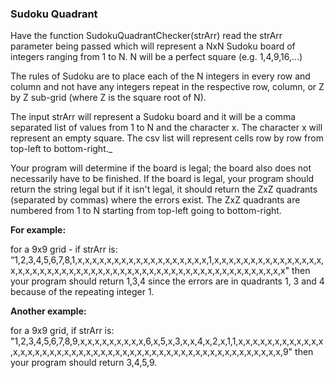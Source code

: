 ### Sudoku Quadrant

Have the function SudokuQuadrantChecker(strArr) read the strArr parameter being passed which will represent a NxN Sudoku board of integers ranging from 1 to N. N will be a perfect square (e.g. 1,4,9,16,…)

The rules of Sudoku are to place each of the N integers in every row and column and not have any integers repeat in the respective row, column, or Z by Z sub-grid (where Z is the square root of N).

The input strArr will represent a Sudoku board and it will be a comma separated list of values from 1 to N and the character x. The character x will represent an empty square.   The csv list will represent cells row by row from top-left to bottom-right._

Your program will determine if the board is legal; the board also does not necessarily have to be finished. If the board is legal, your program should return the string legal but if it isn't legal, it should return the ZxZ quadrants (separated by commas) where the errors exist. The ZxZ quadrants are numbered from 1 to N starting from top-left going to bottom-right.

**For example:**

for a 9x9 grid - if strArr is: “1,2,3,4,5,6,7,8,1,x,x,x,x,x,x,x,x,x,x,x,x,x,x,x,x,x,x,1,x,x,x,x,x,x,x,x,x,x,x,x,x,x,x,x,x,x,x,x,x,x,x,x,x,x,x,x,x,x,x,x,x,x,x,x,x,x,x,x,x,x,x,x,x,x,x,x,x,x,x,x,x"
then your program should return 1,3,4 since the errors are in quadrants 1, 3 and 4 because of the repeating integer 1.

**Another example:**

for a 9x9 grid, if strArr is: "1,2,3,4,5,6,7,8,9,x,x,x,x,x,x,x,x,x,6,x,5,x,3,x,x,4,x,2,x,1,1,x,x,x,x,x,x,x,x,x,x,x,x,x,x,x,x,x,x,x,x,x,x,x,x,x,x,x,x,x,x,x,x,x,x,x,x,x,x,x,x,x,x,x,x,x,x,x,x,x,9"
then your program should return 3,4,5,9.